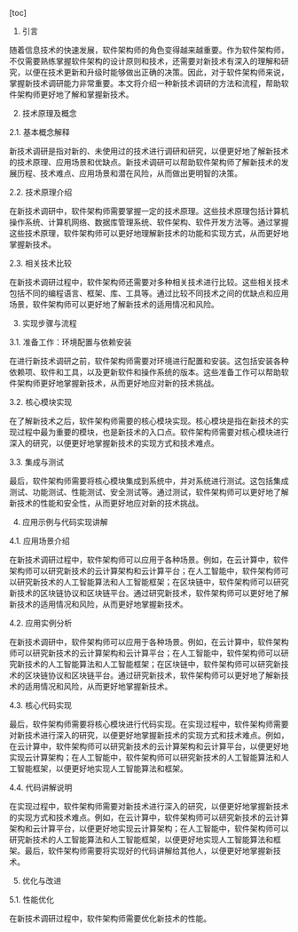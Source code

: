 
[toc]                    
                
                
1. 引言

随着信息技术的快速发展，软件架构师的角色变得越来越重要。作为软件架构师，不仅需要熟练掌握软件架构的设计原则和技术，还需要对新技术有深入的理解和研究，以便在技术更新和升级时能够做出正确的决策。因此，对于软件架构师来说，掌握新技术调研能力非常重要。本文将介绍一种新技术调研的方法和流程，帮助软件架构师更好地了解和掌握新技术。

2. 技术原理及概念

2.1. 基本概念解释

新技术调研是指对新的、未使用过的技术进行调研和研究，以便更好地了解新技术的技术原理、应用场景和优缺点。新技术调研可以帮助软件架构师了解新技术的发展历程、技术难点、应用场景和潜在风险，从而做出更明智的决策。

2.2. 技术原理介绍

在新技术调研中，软件架构师需要掌握一定的技术原理。这些技术原理包括计算机操作系统、计算机网络、数据库管理系统、软件架构、软件开发方法等。通过掌握这些技术原理，软件架构师可以更好地理解新技术的功能和实现方式，从而更好地掌握新技术。

2.3. 相关技术比较

在新技术调研过程中，软件架构师还需要对多种相关技术进行比较。这些相关技术包括不同的编程语言、框架、库、工具等。通过比较不同技术之间的优缺点和应用场景，软件架构师可以更好地了解新技术的适用情况和风险。

3. 实现步骤与流程

3.1. 准备工作：环境配置与依赖安装

在进行新技术调研之前，软件架构师需要对环境进行配置和安装。这包括安装各种依赖项、软件和工具，以及更新软件和操作系统的版本。这些准备工作可以帮助软件架构师更好地掌握新技术，从而更好地应对新的技术挑战。

3.2. 核心模块实现

在了解新技术之后，软件架构师需要的核心模块实现。核心模块是指在新技术的实现过程中最为重要的模块，也是新技术的入口点。软件架构师需要对核心模块进行深入的研究，以便更好地掌握新技术的实现方式和技术难点。

3.3. 集成与测试

最后，软件架构师需要将核心模块集成到系统中，并对系统进行测试。这包括集成测试、功能测试、性能测试、安全测试等。通过测试，软件架构师可以更好地了解新技术的性能和安全性，从而更好地应对新的技术挑战。

4. 应用示例与代码实现讲解

4.1. 应用场景介绍

在新技术调研过程中，软件架构师可以应用于各种场景。例如，在云计算中，软件架构师可以研究新技术的云计算架构和云计算平台；在人工智能中，软件架构师可以研究新技术的人工智能算法和人工智能框架；在区块链中，软件架构师可以研究新技术的区块链协议和区块链平台。通过研究新技术，软件架构师可以更好地了解新技术的适用情况和风险，从而更好地掌握新技术。

4.2. 应用实例分析

在新技术调研中，软件架构师可以应用于各种场景。例如，在云计算中，软件架构师可以研究新技术的云计算架构和云计算平台；在人工智能中，软件架构师可以研究新技术的人工智能算法和人工智能框架；在区块链中，软件架构师可以研究新技术的区块链协议和区块链平台。通过研究新技术，软件架构师可以更好地了解新技术的适用情况和风险，从而更好地掌握新技术。

4.3. 核心代码实现

最后，软件架构师需要将核心模块进行代码实现。在实现过程中，软件架构师需要对新技术进行深入的研究，以便更好地掌握新技术的实现方式和技术难点。例如，在云计算中，软件架构师可以研究新技术的云计算架构和云计算平台，以便更好地实现云计算架构；在人工智能中，软件架构师可以研究新技术的人工智能算法和人工智能框架，以便更好地实现人工智能算法和框架。

4.4. 代码讲解说明

在实现过程中，软件架构师需要对新技术进行深入的研究，以便更好地掌握新技术的实现方式和技术难点。例如，在云计算中，软件架构师可以研究新技术的云计算架构和云计算平台，以便更好地实现云计算架构；在人工智能中，软件架构师可以研究新技术的人工智能算法和人工智能框架，以便更好地实现人工智能算法和框架。最后，软件架构师需要将实现好的代码讲解给其他人，以便更好地掌握新技术。

5. 优化与改进

5.1. 性能优化

在新技术调研过程中，软件架构师需要优化新技术的性能。

